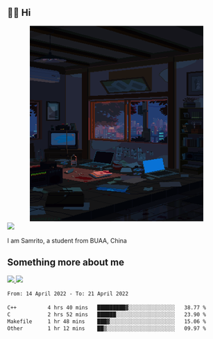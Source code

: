 ## 👋🏻 Hi

<div align="center">
<img alt="GIF" src="https://github.com/xiangsam/xiangsam/blob/271390e4ab50820a4594e3cb94b7ffaa6293de72/0_0EUAvTumWsRa2k6F.gif" width=400 height=450/>
</div>

<a href="https://github.com/xiangsam">
  <img src="https://komarev.com/ghpvc/?username=xiangsam&style=flat-square" />
</a>

I am Samrito, a student from BUAA, China


## Something more about me
<a href="https://github.com/xiangsam">
  <img src="https://github-readme-stats.vercel.app/api?username=xiangsam&show_icons=true&hide_border=true" />
</a>


<a href="https://github.com/xiangsam">
  <img src="https://github-readme-stats.vercel.app/api/top-langs/?username=xiangsam&layout=compact" />
</a>

<!--START_SECTION:waka-->

```text
From: 14 April 2022 - To: 21 April 2022

C++          4 hrs 40 mins   █████████▓░░░░░░░░░░░░░░░   38.77 %
C            2 hrs 52 mins   ██████░░░░░░░░░░░░░░░░░░░   23.90 %
Makefile     1 hr 48 mins    ███▓░░░░░░░░░░░░░░░░░░░░░   15.06 %
Other        1 hr 12 mins    ██▒░░░░░░░░░░░░░░░░░░░░░░   09.97 %
```

<!--END_SECTION:waka-->

<!---
xiangsam/xiangsam is a ✨ special ✨ repository because its `README.md` (this file) appears on your GitHub profile.
You can click the Preview link to take a look at your changes.
--->
